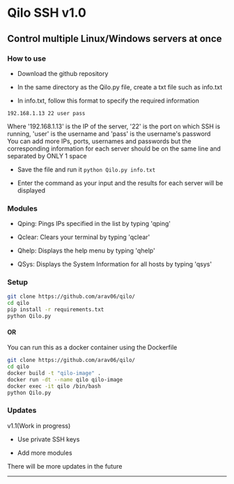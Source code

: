 # <b>Qilo SSH v1.0</b>

## Control multiple Linux/Windows servers at once

### How to use
* Download the github repository

* In the same directory as the Qilo.py file, create a txt file such as info.txt

* In info.txt, follow this format to specify the required information
```
192.168.1.13 22 user pass
```
Where '192.168.1.13' is the IP of the server, '22' is the port on which SSH is running, 'user' is the username and 'pass' is the username's password
<br>
You can add more IPs, ports, usernames and passwords but the corresponding information for each server should be on the same line and separated by ONLY 1 space

* Save the file and run it ```python Qilo.py info.txt```

* Enter the command as your input and the results for each server will be displayed

### Modules

* Qping: Pings IPs specified in the list by typing 'qping' 

* Qclear: Clears your terminal by typing 'qclear' 

* Qhelp: Displays the help menu by typing 'qhelp'

* QSys: Displays the System Information for all hosts by typing 'qsys' 

### Setup

```bash
git clone https://github.com/arav06/qilo/
cd qilo
pip install -r requirements.txt
python Qilo.py
```
#### OR
You can run this as a docker container using the Dockerfile

```bash
git clone https://github.com/arav06/qilo/
cd qilo
docker build -t "qilo-image" .
docker run -dt --name qilo qilo-image
docker exec -it qilo /bin/bash
python Qilo.py
```

### Updates

v1.1(Work in progress)

* Use private SSH keys

* Add more modules

There will be more updates in the future

****
